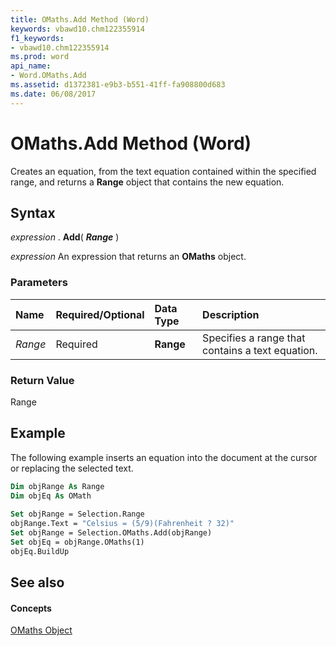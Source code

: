 ```yaml
---
title: OMaths.Add Method (Word)
keywords: vbawd10.chm122355914
f1_keywords:
- vbawd10.chm122355914
ms.prod: word
api_name:
- Word.OMaths.Add
ms.assetid: d1372381-e9b3-b551-41ff-fa908800d683
ms.date: 06/08/2017
---
```



# OMaths.Add Method (Word)

Creates an equation, from the text equation contained within the specified range, and returns a  **Range** object that contains the new equation.


## Syntax

 _expression_ . **Add**( **_Range_** )

 _expression_ An expression that returns an **OMaths** object.


### Parameters



|**Name**|**Required/Optional**|**Data Type**|**Description**|
|:-----|:-----|:-----|:-----|
| _Range_|Required| **Range**|Specifies a range that contains a text equation.|

### Return Value

Range


## Example

The following example inserts an equation into the document at the cursor or replacing the selected text.


```vb
Dim objRange As Range 
Dim objEq As OMath 
 
Set objRange = Selection.Range 
objRange.Text = "Celsius = (5/9)(Fahrenheit ? 32)" 
Set objRange = Selection.OMaths.Add(objRange) 
Set objEq = objRange.OMaths(1) 
objEq.BuildUp
```


## See also


#### Concepts


[OMaths Object](Word.OMaths.md)

